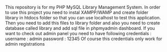 This repository is for my PHP MySQL Library Management System.
In order to use this project you need to instal XAMPP/WAMP and create folder library in htdocs folder so that you can use localhost to test this application. Then you need to add this files to library folder and also you need to create database called library and add sql file in phpmyadmin dashboard.
If you want to check out admin panel you need to have following credentials :
username : admin
password : 12345
Of course this credentials only work for admin registrations


